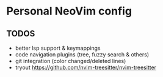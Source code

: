 # Personal NeoVim config

## TODOS
- better lsp support & keymappings
- code navigation plugins (tree, fuzzy search & others)
- git integration (color changed/deleted lines)
- tryout https://github.com/nvim-treesitter/nvim-treesitter
